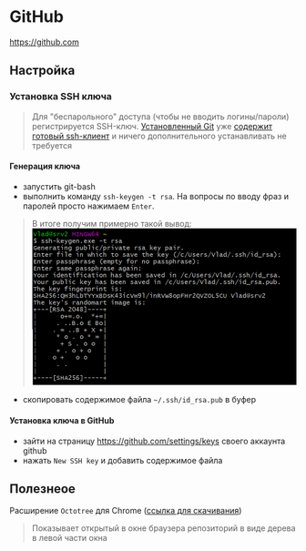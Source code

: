 # GitHub

https://github.com


## Настройка

### Установка SSH ключа 

> Для "беспарольного" доступа (чтобы не вводить логины/пароли) регистрируется SSH-ключ. [Установленный Git](git/git.md) уже [содержит готовый ssh-клиент](git/git.md#ssh) и ничего дополнительного устанавливать не требуется

#### Генерация ключа

- запустить git-bash
- выполнить команду `ssh-keygen -t rsa`. На вопросы по вводу фраз и паролей просто нажимаем `Enter`.
> В итоге получим примерно такой вывод:
![imagessh](./ssh.png) 
- скопировать содержимое файла `~/.ssh/id_rsa.pub` в буфер

#### Установка ключа в GitHub
- зайти на страницу https://github.com/settings/keys своего аккаунта github
- нажать `New SSH key` и добавить содержимое файла


## Полезнеое

Расширение `Octotree` для Chrome ([cсылка для скачивания](https://chrome.google.com/webstore/detail/octotree/bkhaagjahfmjljalopjnoealnfndnagc))

> Показывает открытый в окне браузера репозиторий в виде дерева в левой части окна
